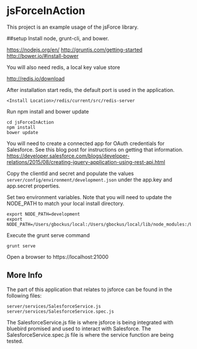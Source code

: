 # jsForceInAction

This project is an example usage of the jsForce library. 

##setup
Install node, grunt-cli, and bower.

https://nodejs.org/en/
http://gruntjs.com/getting-started
http://bower.io/#install-bower

You will also need redis, a local key value store

http://redis.io/download

After installation start redis, the default port is used in the application.
```
<Install Location>/redis/current/src/redis-server
```

Run npm install and bower update
```
cd jsForceInAction
npm install
bower update
```
 
You will need to create a connected app for OAuth credentials for Salesforce. 
See this blog post for instructions on getting that information.
https://developer.salesforce.com/blogs/developer-relations/2015/08/creating-jquery-application-using-rest-api.html

Copy the clientId and secret and populate the values  
```server/config/environment/development.json```
under the app.key and app.secret properties.

Set two environment variables.  Note that you will need to update the NODE_PATH to match your local install directory.
```
export NODE_PATH=development
export NODE_PATH=/Users/gbockus/local:/Users/gbockus/local/lib/node_modules:/Users/gbockus/github/jsForceInAction/server
```

Execute the grunt serve command
```
grunt serve
```

Open a browser to https://localhost:21000

## More Info
The part of this application that relates to jsforce can be found in the following files:
```
server/services/SalesforceService.js
server/services/SalesforceService.spec.js
```

The SalesforceService.js file is where jsforce is being integrated with bluebird 
promised and used to interact with Salesforce.
The SalesforceService.spec.js file is where the service function are being tested.
